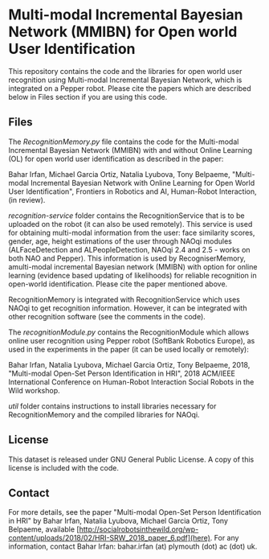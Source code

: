 # Multi-modal Incremental Bayesian Network (MMIBN) for Open world User Identification

This repository contains the code and the libraries for open world user recognition using Multi-modal Incremental Bayesian Network, which is integrated on a Pepper robot. Please cite the papers which are described below in Files section if you are using this code.

## Files

The *RecognitionMemory.py* file contains the code for the Multi-modal Incremental Bayesian Network (MMIBN) with and without Online Learning (OL) for open world user identification as described in the paper:

Bahar Irfan, Michael Garcia Ortiz, Natalia Lyubova, Tony Belpaeme, "Multi-modal Incremental Bayesian Network with Online Learning for Open World User Identification", Frontiers in Robotics and AI, Human-Robot Interaction, (in review).

*recognition-service* folder contains the RecognitionService that is to be uploaded on the robot (it can also be used remotely). This service is used for obtaining multi-modal information from the user: face similarity scores, gender, age, height estimations of the user through NAOqi modules (ALFaceDetection and ALPeopleDetection, NAOqi 2.4 and 2.5 - works on both NAO and Pepper). This information is used by RecogniserMemory, amulti-modal incremental Bayesian network (MMIBN) with option for online learning (evidence based updating of likelihoods) for reliable recognition in open-world identification. Please cite the paper mentioned above. 

RecognitionMemory is integrated with RecognitionService which uses NAOqi to get recognition information. However, it can be integrated with other recognition software (see the comments in the code).

The *recognitionModule.py* contains the RecognitionModule which allows online user recognition using Pepper robot (SoftBank Robotics Europe), as used in the experiments in the paper (it can be used locally or remotely):

Bahar Irfan, Natalia Lyubova, Michael Garcia Ortiz, Tony Belpaeme, 2018, "Multi-modal Open-Set Person Identification in HRI", 2018 ACM/IEEE International Conference on Human-Robot Interaction Social Robots in the Wild workshop.

*util* folder contains instructions to install libraries necessary for RecognitionMemory and the compiled libraries for NAOqi.

## License

This dataset is released under GNU General Public License. A copy of this license is included with the code.

## Contact

For more details, see the paper "Multi-modal Open-Set Person Identification in HRI" by Bahar Irfan, Natalia Lyubova, Michael Garcia Ortiz, Tony Belpaeme, available [http://socialrobotsinthewild.org/wp-content/uploads/2018/02/HRI-SRW_2018_paper_6.pdf](here). For any information, contact Bahar Irfan: bahar.irfan (at) plymouth (dot) ac (dot) uk.
